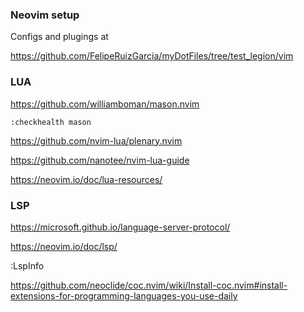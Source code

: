 ### Neovim setup

Configs and plugings at

https://github.com/FelipeRuizGarcia/myDotFiles/tree/test_legion/vim

### LUA


https://github.com/williamboman/mason.nvim

``` :checkhealth mason  ```

https://github.com/nvim-lua/plenary.nvim



https://github.com/nanotee/nvim-lua-guide

https://neovim.io/doc/lua-resources/


### LSP

https://microsoft.github.io/language-server-protocol/

https://neovim.io/doc/lsp/

:LspInfo




https://github.com/neoclide/coc.nvim/wiki/Install-coc.nvim#install-extensions-for-programming-languages-you-use-daily

